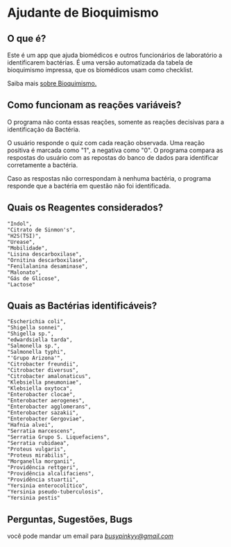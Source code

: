 # Ajudante de Bioquimismo

## O que é?

Este é um app que ajuda biomédicos e outros funcionários de laboratório a identificarem bactérias. É uma versão automatizada da tabela de bioquimismo impressa, que os biomédicos usam como checklist. 

Saiba mais [sobre Bioquimismo.](https://pt.wikipedia.org/wiki/An%C3%A1lise_bioqu%C3%ADmica_de_bact%C3%A9rias#:~:text=O%20passo%20final%20para%20a,que%20nos%20parece%20mais%20adequado)

## Como funcionam as reações variáveis?

O programa não conta essas reações, somente as reações decisivas para a identificação da Bactéria. 

O usuário responde o quiz com cada reação observada. Uma reação positiva é marcada como "1", a negativa como "0". O programa compara as respostas do usuário com as repostas do banco de dados para identificar corretamente a bactéria.

Caso as respostas não correspondam à nenhuma bactéria, o programa responde que a bactéria em questão não foi identificada.

## Quais os Reagentes considerados?

    "Indol",
    "Citrato de Sinmon's",
    "H2S(TSI)",
    "Urease",
    "Mobilidade",
    "Lisina descarboxilase",
    "Ornitina descarboxilase",
    "Fenilalanina desaminase",
    "Malonato",
    "Gás de Glicose",
    "Lactose"
    
## Quais as Bactérias identificáveis?
    
    "Escherichia coli",
    "Shigella sonnei",
    "Shigella sp.",
    "edwardsiella tarda",
    "Salmonella sp.",
    "Salmonella typhi",
    "'Grupo Arizona'",
    "Citrobacter freundii",
    "Citrobacter diversus",
    "Citrobacter amalonaticus",
    "Klebsiella pneumoniae",
    "Klebsiella oxytoca",
    "Enterobacter clocae",
    "Enterobacter aerogenes",
    "Enterobacter agglomerans",
    "Enterobacter sazakii",
    "Enterobacter Gergoviae",
    "Hafnia alvei",
    "Serratia marcescens",
    "Serratia Grupo S. Liquefaciens",
    "Serratia rubidaea",
    "Proteus vulgaris",
    "Proteus mirabilis",
    "Morganella morganii",
    "Providência rettgeri",
    "Providência alcalifaciens",
    "Providência stuartii",
    "Yersinia enterocolítico",
    "Yersinia pseudo-tuberculosis",
    "Yersinia pestis"
    
## Perguntas, Sugestões, Bugs
    
você pode mandar um email para *busypinkyy@gmail.com* 
